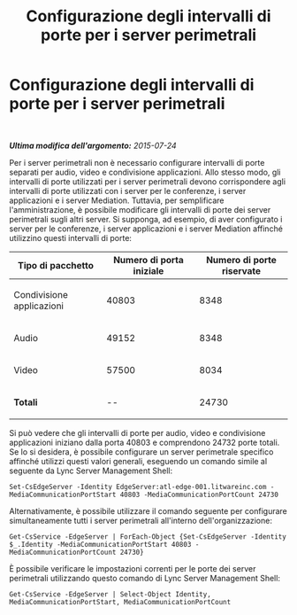 ﻿---
title: Configurazione degli intervalli di porte per i server perimetrali
TOCTitle: Configurazione degli intervalli di porte per i server perimetrali
ms:assetid: 6f0ae442-6624-4e3f-849a-5b9e387fb8cf
ms:mtpsurl: https://technet.microsoft.com/it-it/library/JJ204996(v=OCS.15)
ms:contentKeyID: 49300925
ms.date: 08/24/2015
mtps_version: v=OCS.15
ms.translationtype: HT
---

# Configurazione degli intervalli di porte per i server perimetrali

 

_**Ultima modifica dell'argomento:** 2015-07-24_

Per i server perimetrali non è necessario configurare intervalli di porte separati per audio, video e condivisione applicazioni. Allo stesso modo, gli intervalli di porte utilizzati per i server perimetrali devono corrispondere agli intervalli di porte utilizzati con i server per le conferenze, i server applicazioni e i server Mediation. Tuttavia, per semplificare l'amministrazione, è possibile modificare gli intervalli di porte dei server perimetrali sugli altri server. Si supponga, ad esempio, di aver configurato i server per le conferenze, i server applicazioni e i server Mediation affinché utilizzino questi intervalli di porte:


<table>
<colgroup>
<col style="width: 33%" />
<col style="width: 33%" />
<col style="width: 33%" />
</colgroup>
<thead>
<tr class="header">
<th>Tipo di pacchetto</th>
<th>Numero di porta iniziale</th>
<th>Numero di porte riservate</th>
</tr>
</thead>
<tbody>
<tr class="odd">
<td><p>Condivisione applicazioni</p></td>
<td><p>40803</p></td>
<td><p>8348</p></td>
</tr>
<tr class="even">
<td><p>Audio</p></td>
<td><p>49152</p></td>
<td><p>8348</p></td>
</tr>
<tr class="odd">
<td><p>Video</p></td>
<td><p>57500</p></td>
<td><p>8034</p></td>
</tr>
<tr class="even">
<td><p><strong>Totali</strong></p></td>
<td><p>--</p></td>
<td><p>24730</p></td>
</tr>
</tbody>
</table>


Si può vedere che gli intervalli di porte per audio, video e condivisione applicazioni iniziano dalla porta 40803 e comprendono 24732 porte totali. Se lo si desidera, è possibile configurare un server perimetrale specifico affinché utilizzi questi valori generali, eseguendo un comando simile al seguente da Lync Server Management Shell:

    Set-CsEdgeServer -Identity EdgeServer:atl-edge-001.litwareinc.com -MediaCommunicationPortStart 40803 -MediaCommunicationPortCount 24730

Alternativamente, è possibile utilizzare il comando seguente per configurare simultaneamente tutti i server perimetrali all'interno dell'organizzazione:

    Get-CsService -EdgeServer | ForEach-Object {Set-CsEdgeServer -Identity $_.Identity -MediaCommunicationPortStart 40803 -MediaCommunicationPortCount 24730}

È possibile verificare le impostazioni correnti per le porte dei server perimetrali utilizzando questo comando di Lync Server Management Shell:

    Get-CsService -EdgeServer | Select-Object Identity, MediaCommunicationPortStart, MediaCommunicationPortCount

